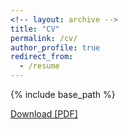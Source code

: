 ```yaml
---
<!-- layout: archive -->
title: "CV"
permalink: /cv/
author_profile: true
redirect_from:
  - /resume
---
```


{% include base_path %}

[Download [PDF]](http://lin-j.github.io/files/CV_LinJie_2021_3page.pdf)
